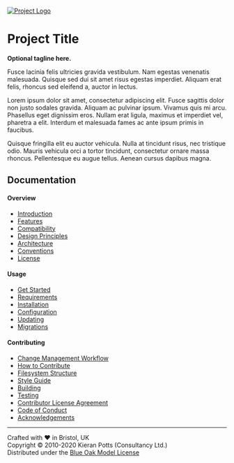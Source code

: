 [![Project Logo](https://raw.githubusercontent.com/kieranpotts/skeleton/7c09a7f8e948c6c64f76aa5ba0b3f533d083ce28/docs/img/logo.svg?sanitize=true)](https://github.com/kieranpotts/skeleton) 

# Project Title

**Optional tagline here.**

Fusce lacinia felis ultricies gravida vestibulum. Nam egestas venenatis malesuada. Quisque sed dui sit amet risus egestas imperdiet. Aliquam erat felis, rhoncus sed eleifend a, auctor in lectus.

Lorem ipsum dolor sit amet, consectetur adipiscing elit. Fusce sagittis dolor non justo sodales gravida. Aliquam ac pulvinar ipsum. Vivamus quis mi arcu. Phasellus eget dignissim eros. Nullam erat ligula, maximus et imperdiet vel, pharetra a elit. Interdum et malesuada fames ac ante ipsum primis in faucibus.

Quisque fringilla elit eu auctor vehicula. Nulla at tincidunt risus, nec tristique odio. Mauris vehicula orci a tortor tincidunt, consectetur ornare massa rhoncus. Pellentesque eu augue tellus. Aenean cursus dapibus magna.

## Documentation

#### Overview

- [Introduction](./docs/en/overview/introduction.md)
- [Features](./docs/en/overview/features.md)
- [Compatibility](./docs/en/overview/compatibility.md)
- [Design Principles](./docs/en/overview/principles.md)
- [Architecture](./docs/en/overview/architecture.md)
- [Conventions](./docs/en/overview/conventions.md)
- [License](./docs/en/overview/license.md)

#### Usage

- [Get Started](./docs/en/usage/start.md)
- [Requirements](./docs/en/usage/requirements.md)
- [Installation](./docs/en/usage/installation.md)
- [Configuration](./docs/en/usage/configuration.md)
- [Updating](./docs/en/usage/updating.md)
- [Migrations](./docs/en/usage/migrations.md)

#### Contributing 

- [Change Management Workflow](./docs/en/contributing/workflow.md)
- [How to Contribute](./docs/en/contributing/contributing.md)
- [Filesystem Structure](./docs/en/contributing/structure.md)
- [Style Guide](./docs/en/contributing/style-guide.md)
- [Building](./docs/en/contributing/build.md)
- [Testing](./docs/en/contributing/testing.md)
- [Contributor License Agreement](./docs/en/contributing/cla.md)
- [Code of Conduct](./docs/en/contributing/code-of-conduct.md)
- [Acknowledgements](./docs/en/contributing/acknowledgements.md)

----

<!--
[![Latest](https://img.shields.io/github/release/user/repo.svg?style=for-the-badge&label=Latest&colorA=333333&colorB=aaaaaa&maxAge=3600)](https://github.com/user/repo/releases)
[![Issues](https://img.shields.io/github/issues/user/repo.svg?style=for-the-badge&label=Issues&colorA=333333&colorB=aaaaaa&maxAge=3600)](https://github.com/user/repo/issues)
[![Pull Requests](https://img.shields.io/github/issues-pr/user/repo.svg?style=for-the-badge&label=Pull%20Requests&colorA=333333&colorB=aaaaaa&maxAge=3600)](https://github.com/user/repo/pulls)
[![Travis](https://img.shields.io/travis/user/repo.svg?style=for-the-badge&label=Build&colorA=333333&colorB=aaaaaa&maxAge=3600)](https://travis-ci.org/user/repo)
-->

Crafted with ❤ in Bristol, UK \
Copyright © 2010-2020 Kieran Potts (Consultancy Ltd.) \
Distributed under the [Blue Oak Model License](LICENSE.md)

